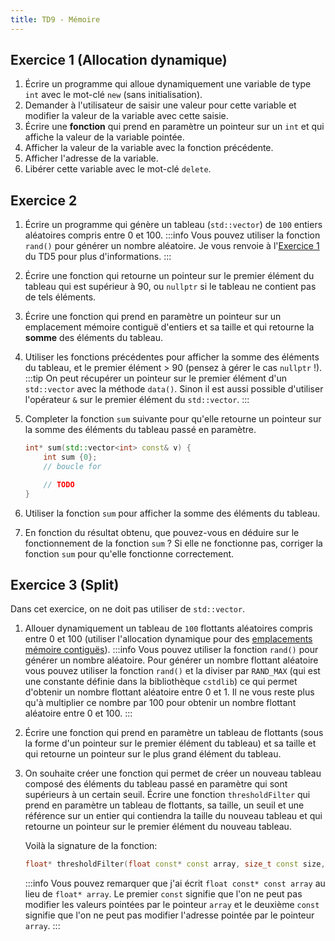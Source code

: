 ```yaml
---
title: TD9 - Mémoire
---
```


## Exercice 1 (Allocation dynamique)

1. Écrire un programme qui alloue dynamiquement une variable de type `int` avec le mot-clé `new` (sans initialisation).
2. Demander à l'utilisateur de saisir une valeur pour cette variable et modifier la valeur de la variable avec cette saisie.
3. Écrire une **fonction** qui prend en paramètre un pointeur sur un `int` et qui affiche la valeur de la variable pointée.
4. Afficher la valeur de la variable avec la fonction précédente.
5. Afficher l'adresse de la variable.
6. Libérer cette variable avec le mot-clé `delete`.

## Exercice 2

1. Écrire un programme qui génère un tableau (`std::vector`) de `100` entiers aléatoires compris entre 0 et 100.
    :::info
    Vous pouvez utiliser la fonction `rand()` pour générer un nombre aléatoire. Je vous renvoie à l'[Exercice 1](/TDs/S1/Arrays/#exercice-1-min--max) du TD5 pour plus d'informations.
    :::
2. Écrire une fonction qui retourne un pointeur sur le premier élément du tableau qui est supérieur à 90, ou `nullptr` si le tableau ne contient pas de tels éléments.

3. Écrire une fonction qui prend en paramètre un pointeur sur un emplacement mémoire contiguë d'entiers et sa taille et qui retourne la **somme** des éléments du tableau.

4. Utiliser les fonctions précédentes pour afficher la somme des éléments du tableau, et le premier élément > 90 (pensez à gérer le cas `nullptr` !).
    :::tip
    On peut récupérer un pointeur sur le premier élément d'un `std::vector` avec la méthode `data()`.
    Sinon il est aussi possible d'utiliser l'opérateur `&` sur le premier élément du `std::vector`.
    :::

5. Completer la fonction `sum` suivante pour qu'elle retourne un pointeur sur la somme des éléments du tableau passé en paramètre.
    ```cpp
    int* sum(std::vector<int> const& v) {
        int sum {0};
        // boucle for

        // TODO
    }
    ```

6. Utiliser la fonction `sum` pour afficher la somme des éléments du tableau.
7. En fonction du résultat obtenu, que pouvez-vous en déduire sur le fonctionnement de la fonction `sum` ? Si elle ne fonctionne pas, corriger la fonction `sum` pour qu'elle fonctionne correctement.

## Exercice 3 (Split)

Dans cet exercice, on ne doit pas utiliser de `std::vector`.

1. Allouer dynamiquement un tableau de `100` flottants aléatoires compris entre 0 et 100 (utiliser l'allocation dynamique pour des [emplacements mémoire contiguës](/Lessons/S1/MemoryAllocation/#tableaux)).
    :::info
    Vous pouvez utiliser la fonction `rand()` pour générer un nombre aléatoire.
    Pour générer un nombre flottant aléatoire vous pouvez utiliser la fonction `rand()` et la diviser par `RAND_MAX` (qui est une constante définie dans la bibliothèque `cstdlib`) ce qui permet d'obtenir un nombre flottant aléatoire entre 0 et 1.
    Il ne vous reste plus qu'à multiplier ce nombre par 100 pour obtenir un nombre flottant aléatoire entre 0 et 100.
    :::

2. Écrire une fonction qui prend en paramètre un tableau de flottants (sous la forme d'un pointeur sur le premier élément du tableau) et sa taille et qui retourne un pointeur sur le plus grand élément du tableau.

3. On souhaite créer une fonction qui permet de créer un nouveau tableau composé des éléments du tableau passé en paramètre qui sont supérieurs à un certain seuil.
    Écrire une fonction `thresholdFilter` qui prend en paramètre un tableau de flottants, sa taille, un seuil et une référence sur un entier qui contiendra la taille du nouveau tableau et qui retourne un pointeur sur le premier élément du nouveau tableau.

    Voilà la signature de la fonction:
    ```cpp
    float* thresholdFilter(float const* const array, size_t const size, float const threshold, size_t& new_size);
    ```

    :::info
    Vous pouvez remarquer que j'ai écrit `float const* const array` au lieu de `float* array`. Le premier `const` signifie que l'on ne peut pas modifier les valeurs pointées par le pointeur `array` et le deuxième `const` signifie que l'on ne peut pas modifier l'adresse pointée par le pointeur `array`.
    :::
